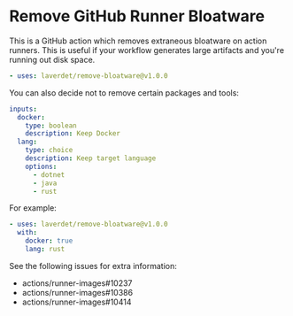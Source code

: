 # Remove GitHub Runner Bloatware

This is a GitHub action which removes extraneous bloatware on action runners. This is useful if your
workflow generates large artifacts and you're running out disk space.

```yaml
- uses: laverdet/remove-bloatware@v1.0.0
```

You can also decide not to remove certain packages and tools:
```yaml
inputs:
  docker:
    type: boolean
    description: Keep Docker
  lang:
    type: choice
    description: Keep target language
    options:
      - dotnet
      - java
      - rust
```

For example:
```yaml
- uses: laverdet/remove-bloatware@v1.0.0
  with:
    docker: true
    lang: rust
```

See the following issues for extra information:
- actions/runner-images#10237
- actions/runner-images#10386
- actions/runner-images#10414

